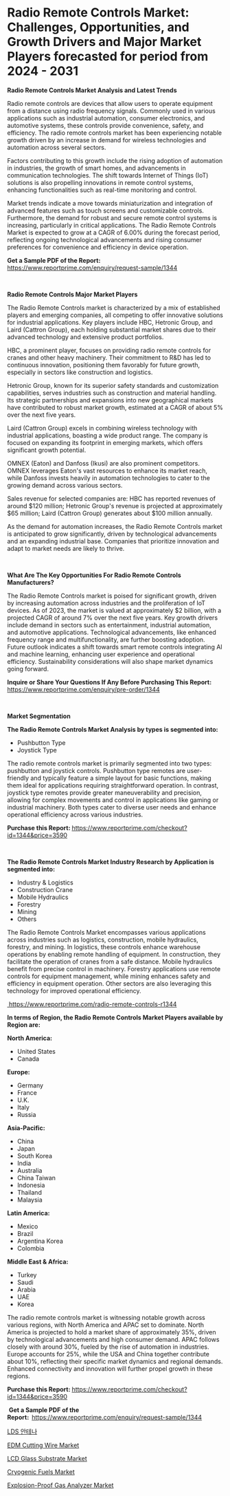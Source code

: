 <p><h1>Radio Remote Controls Market: Challenges, Opportunities, and Growth Drivers and Major Market Players forecasted for period from 2024 - 2031</h1></p><p><strong>Radio Remote Controls Market Analysis and Latest Trends</strong></p>
<p><p>Radio remote controls are devices that allow users to operate equipment from a distance using radio frequency signals. Commonly used in various applications such as industrial automation, consumer electronics, and automotive systems, these controls provide convenience, safety, and efficiency. The radio remote controls market has been experiencing notable growth driven by an increase in demand for wireless technologies and automation across several sectors. </p><p>Factors contributing to this growth include the rising adoption of automation in industries, the growth of smart homes, and advancements in communication technologies. The shift towards Internet of Things (IoT) solutions is also propelling innovations in remote control systems, enhancing functionalities such as real-time monitoring and control. </p><p>Market trends indicate a move towards miniaturization and integration of advanced features such as touch screens and customizable controls. Furthermore, the demand for robust and secure remote control systems is increasing, particularly in critical applications. The Radio Remote Controls Market is expected to grow at a CAGR of 6.00% during the forecast period, reflecting ongoing technological advancements and rising consumer preferences for convenience and efficiency in device operation.</p></p>
<p><strong>Get a Sample PDF of the Report:&nbsp;</strong> <a href="https://www.reportprime.com/enquiry/request-sample/1344">https://www.reportprime.com/enquiry/request-sample/1344</a></p>
<p>&nbsp;</p>
<p><strong>Radio Remote Controls Major Market Players</strong></p>
<p><p>The Radio Remote Controls market is characterized by a mix of established players and emerging companies, all competing to offer innovative solutions for industrial applications. Key players include HBC, Hetronic Group, and Laird (Cattron Group), each holding substantial market shares due to their advanced technology and extensive product portfolios.</p><p>HBC, a prominent player, focuses on providing radio remote controls for cranes and other heavy machinery. Their commitment to R&D has led to continuous innovation, positioning them favorably for future growth, especially in sectors like construction and logistics.</p><p>Hetronic Group, known for its superior safety standards and customization capabilities, serves industries such as construction and material handling. Its strategic partnerships and expansions into new geographical markets have contributed to robust market growth, estimated at a CAGR of about 5% over the next five years.</p><p>Laird (Cattron Group) excels in combining wireless technology with industrial applications, boasting a wide product range. The company is focused on expanding its footprint in emerging markets, which offers significant growth potential.</p><p>OMNEX (Eaton) and Danfoss (Ikusi) are also prominent competitors. OMNEX leverages Eaton's vast resources to enhance its market reach, while Danfoss invests heavily in automation technologies to cater to the growing demand across various sectors.</p><p>Sales revenue for selected companies are: HBC has reported revenues of around $120 million; Hetronic Group's revenue is projected at approximately $65 million; Laird (Cattron Group) generates about $100 million annually. </p><p>As the demand for automation increases, the Radio Remote Controls market is anticipated to grow significantly, driven by technological advancements and an expanding industrial base. Companies that prioritize innovation and adapt to market needs are likely to thrive.</p></p>
<p>&nbsp;</p>
<p><strong>What Are The Key Opportunities For Radio Remote Controls Manufacturers?</strong></p>
<p><p>The Radio Remote Controls market is poised for significant growth, driven by increasing automation across industries and the proliferation of IoT devices. As of 2023, the market is valued at approximately $2 billion, with a projected CAGR of around 7% over the next five years. Key growth drivers include demand in sectors such as entertainment, industrial automation, and automotive applications. Technological advancements, like enhanced frequency range and multifunctionality, are further boosting adoption. Future outlook indicates a shift towards smart remote controls integrating AI and machine learning, enhancing user experience and operational efficiency. Sustainability considerations will also shape market dynamics going forward.</p></p>
<p><strong>Inquire or Share Your Questions If Any Before Purchasing This Report:</strong> <a href="https://www.reportprime.com/enquiry/pre-order/1344">https://www.reportprime.com/enquiry/pre-order/1344</a></p>
<p>&nbsp;</p>
<p><strong>Market Segmentation</strong></p>
<p><strong>The Radio Remote Controls Market Analysis by types is segmented into:</strong></p>
<p><ul><li>Pushbutton Type</li><li>Joystick Type</li></ul></p>
<p><p>The radio remote controls market is primarily segmented into two types: pushbutton and joystick controls. Pushbutton type remotes are user-friendly and typically feature a simple layout for basic functions, making them ideal for applications requiring straightforward operation. In contrast, joystick type remotes provide greater maneuverability and precision, allowing for complex movements and control in applications like gaming or industrial machinery. Both types cater to diverse user needs and enhance operational efficiency across various industries.</p></p>
<p><strong>Purchase this Report:&nbsp;</strong><a href="https://www.reportprime.com/checkout?id=1344&price=3590">https://www.reportprime.com/checkout?id=1344&price=3590</a></p>
<p>&nbsp;</p>
<p><strong>The Radio Remote Controls Market Industry Research by Application is segmented into:</strong></p>
<p><ul><li>Industry & Logistics</li><li>Construction Crane</li><li>Mobile Hydraulics</li><li>Forestry</li><li>Mining</li><li>Others</li></ul></p>
<p><p>The Radio Remote Controls Market encompasses various applications across industries such as logistics, construction, mobile hydraulics, forestry, and mining. In logistics, these controls enhance warehouse operations by enabling remote handling of equipment. In construction, they facilitate the operation of cranes from a safe distance. Mobile hydraulics benefit from precise control in machinery. Forestry applications use remote controls for equipment management, while mining enhances safety and efficiency in equipment operation. Other sectors are also leveraging this technology for improved operational efficiency.</p></p>
<p><a href="https://www.reportprime.com/radio-remote-controls-r1344">&nbsp;https://www.reportprime.com/radio-remote-controls-r1344</a></p>
<p><strong>In terms of Region, the Radio Remote Controls Market Players available by Region are:</strong></p>
<p>
    <p> <strong> North America: </strong>
        <ul>
            <li>United States</li>
            <li>Canada</li>
        </ul>
        </p> 
    <p> <strong> Europe: </strong>
        <ul>
            <li>Germany</li>
            <li>France</li>
            <li>U.K.</li>
            <li>Italy</li>
            <li>Russia</li>
        </ul>
        </p> 
    <p> <strong> Asia-Pacific: </strong>
        <ul>
            <li>China</li>
            <li>Japan</li>
            <li>South Korea</li>
            <li>India</li>
            <li>Australia</li>
            <li>China Taiwan</li>
            <li>Indonesia</li>
            <li>Thailand</li>
            <li>Malaysia</li>
        </ul>
        </p> 
    <p> <strong> Latin America: </strong>
        <ul>
            <li>Mexico</li>
            <li>Brazil</li>
            <li>Argentina Korea</li>
            <li>Colombia</li>
        </ul>
        </p> 
    <p> <strong> Middle East & Africa: </strong>
        <ul>
            <li>Turkey</li>
            <li>Saudi</li>
            <li>Arabia</li>
            <li>UAE</li>
            <li>Korea</li>
        </ul>
    </p>
    </p>
<p><p>The radio remote controls market is witnessing notable growth across various regions, with North America and APAC set to dominate. North America is projected to hold a market share of approximately 35%, driven by technological advancements and high consumer demand. APAC follows closely with around 30%, fueled by the rise of automation in industries. Europe accounts for 25%, while the USA and China together contribute about 10%, reflecting their specific market dynamics and regional demands. Enhanced connectivity and innovation will further propel growth in these regions.</p></p>
<p><strong>Purchase this Report: </strong><a href="https://www.reportprime.com/checkout?id=1344&price=3590">https://www.reportprime.com/checkout?id=1344&price=3590</a></p>
<p>&nbsp;<strong>Get a Sample PDF of the Report:&nbsp;&nbsp;</strong><a href="https://www.reportprime.com/enquiry/request-sample/1344">https://www.reportprime.com/enquiry/request-sample/1344</a></p>
<p><strong></strong></p>
<p><p><a href="https://medium.com/@staceyhilll73/%EA%B8%80%EB%A1%9C%EB%B2%8C-lds-%EC%95%88%ED%85%8C%EB%82%98-%EC%8B%9C%EC%9E%A5%EC%9D%98-%EC%8B%9C%EC%9E%A5-%EB%8F%99%ED%96%A5-%EC%98%88%EC%B8%A1-%EB%B0%8F-%EB%B6%84%EC%84%9D-2024-2031-7b1950b78a6d">LDS 안테나</a></p><p><a href="https://medium.com/@lucas.russell0876/booming-edm-cutting-wire-market-sector-market-analysis-and-growth-projections-till-2031-6a4661838c54">EDM Cutting Wire Market</a></p><p><a href="https://www.linkedin.com/pulse/emerging-opportunities-challenges-global-lcd-glass-substrate-59mvf?trackingId=fiv%2Bxb60Tf2yZv5t6boe%2Bw%3D%3D">LCD Glass Substrate Market</a></p><p><a href="https://www.linkedin.com/pulse/cryogenic-fuels-market-size-share-competitive-landscape-trend-15ypf?trackingId=w5%2F63aCBSlmnAb%2FMVzn%2Frw%3D%3D">Cryogenic Fuels Market</a></p><p><a href="https://issuu.com/reportprime-2/docs/explosion-proof-gas-analyzer-market_a8096a3d362df1">Explosion-Proof Gas Analyzer Market</a></p></p>